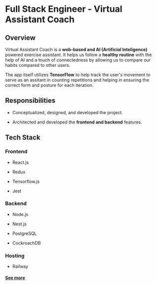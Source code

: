 # Full Stack Engineer - Virtual Assistant Coach

## Overview
Virtual Assistant Coach is a **web-based and AI (Artificial Inteligence)** powered exercise assistant. It helps us follow a **healthy routine** with the help of AI and a touch of connectedness by allowing us to compare our habits compared to other users.

The app itself utilizes **TensorFlow** to help track the user's movement to serve as an assitant in counting repetitions and helping in ensuring the correct form and posture for each iteration.

## Responsibilities
- Conceptualized, designed, and developed the project.

- Architected and developed the **frontend and backend** features.

## Tech Stack
### Frontend
- React.js

- Redux

- Tensorflow.js

- Jest

### Backend
- Node.js

- Nest.js

- PostgreSQL

- CockroachDB

### Hosting

- Railway

#### [See more](https://pose-estimation-frontend.up.railway.app/)

